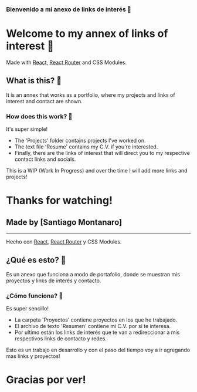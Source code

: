 ### Bienvenido a mi anexo de links de interés 🥳

# Welcome to my annex of links of interest 🥳

Made with [React](https://es.reactjs.org/), [React Router](https://reactrouter.com/web/guides/quick-start) and CSS Modules.

## What is this? 🤯

It is an annex that works as a portfolio, where my projects and links of interest and contact are shown.

### How does this work? 🤔

It's super simple!
- The 'Projects' folder contains projects I've worked on.
- The text file 'Resume' contains my C.V. if you're interested.
- Finally, there are the links of interest that will direct you to my respective contact links and socials.

This is a WIP (Work In Progress) and over the time I will add more links and projects!

# Thanks for watching!

## Made by [Santiago Montanaro]
_____________________________________________________________________

Hecho con [React](https://es.reactjs.org/), [React Router](https://reactrouter.com/web/guides/quick-start) y CSS Modules.

## ¿Qué es esto? 🤯

Es un anexo que funciona a modo de portafolio, donde se muestran mis proyectos y links de interés y contacto. 

### ¿Cómo funciona? 🤔

Es super sencillo!
- La carpeta 'Proyectos' contiene proyectos en los que he trabajado.
- El archivo de texto 'Resumen' contiene mi C.V. por si te interesa.
- Por ultimo están los links de interés que te van a redireccionar a mis respectivos links de contacto y redes.

Esto es un trabajo en desarrollo y con el paso del tiempo voy a ir agregando mas links y proyectos!

# Gracias por ver!